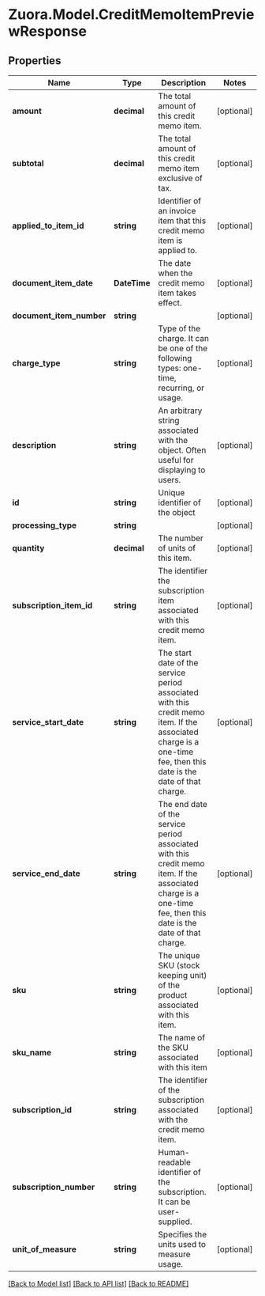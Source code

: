 
# Zuora.Model.CreditMemoItemPreviewResponse

## Properties

Name | Type | Description | Notes
------------ | ------------- | ------------- | -------------
**amount** | **decimal** | The total amount of this credit memo item. | [optional] 
**subtotal** | **decimal** | The total amount of this credit memo item exclusive of tax. | [optional] 
**applied_to_item_id** | **string** | Identifier of an invoice item that this credit memo item is applied to. | [optional] 
**document_item_date** | **DateTime** | The date when the credit memo item takes effect. | [optional] 
**document_item_number** | **string** |  | [optional] 
**charge_type** | **string** | Type of the charge. It can be one of the following types: one-time, recurring, or usage. | [optional] 
**description** | **string** | An arbitrary string associated with the object. Often useful for displaying to users. | [optional] 
**id** | **string** | Unique identifier of the object | [optional] 
**processing_type** | **string** |  | [optional] 
**quantity** | **decimal** | The number of units of this item. | [optional] 
**subscription_item_id** | **string** | The identifier the subscription item associated with this credit memo item. | [optional] 
**service_start_date** | **string** | The start date of the service period associated with this credit memo item. If the associated charge is a one-time fee, then this date is the date of that charge. | [optional] 
**service_end_date** | **string** | The end date of the service period associated with this credit memo item. If the associated charge is a one-time fee, then this date is the date of that charge. | [optional] 
**sku** | **string** | The unique SKU (stock keeping unit) of the product associated with this item. | [optional] 
**sku_name** | **string** | The name of the SKU associated with this item | [optional] 
**subscription_id** | **string** | The identifier of the subscription associated with the credit memo item. | [optional] 
**subscription_number** | **string** | Human-readable identifier of the subscription. It can be user-supplied. | [optional] 
**unit_of_measure** | **string** | Specifies the units used to measure usage. | [optional] 

[[Back to Model list]](../README.md#documentation-for-models)
[[Back to API list]](../README.md#documentation-for-api-endpoints)
[[Back to README]](../README.md)

